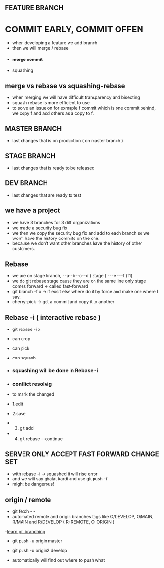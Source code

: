 ## FEATURE BRANCH

# COMMIT EARLY, COMMIT OFFEN

- when developing a feature we add branch
- then we will merge / rebase
- #### merge commit
- squashing

## merge vs rebase vs squashing-rebase

- when merging we will have difficult transparency and bisecting
- squash rebase is more efficient to use
- to solve an issue on for exmaple f commit which is one commit behind, we copy f and add others as a copy to f.

## MASTER BRANCH

- last changes that is on production ( on master branch )

## STAGE BRANCH

- last changes that is ready to be released

## DEV BRANCH

- last changes that are ready to test

## we have a project

- we have 3 branches for 3 diff organizations
- we made a security bug fix
- we then we copy the security bug fix and add to each branch so we won't have the history commits on the one.
- because we don't want other branches have the history of other customers.

## Rebase

- we are on stage branch, --a--b--c--d ( stage ) ---e ---f  (f1)
- we do git rebase stage cause they are on the same line only stage comes forward -> called fast-forward
- git branch -f x -> if exsit else where do it by force and make one where I say.
- cherry-pick -> get a commit and copy it to another

## Rebase -i ( interactive rebase )

- git rebase -i x
- can drop
- can pick
- can squash

- ### squashing will be done in Rebase -i
- ### conflict resolvig

- to mark the changed
- 1.edit
- 2.save
-
    3. git add <that file>
-
    4. git rebase --continue

## SERVER ONLY ACCEPT FAST FORWARD CHANGE SET

- with rebase -i -> squashed it will rise error
- and we will say ghalat kardi and use git push -f
- might be dangerous!

## origin / remote

- git fetch - -
- automated remote and origin branches tags like O/DEVELOP, O/MAIN, R/MAIN and R/DEVELOP ( R: REMOTE, O: ORIGIN )

-[learn git branching](https://learngitbranching.org)
- git push -u origin master 
- git push -u origin2 develop 

- automatically will find out where to push what
